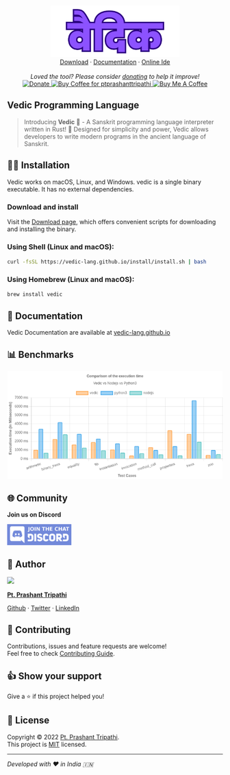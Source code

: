 <p align="center">
    <a href="https://vedic-lang.github.io">
        <img alt="Vedic"src="https://raw.githubusercontent.com/vedic-lang/vedic/main/assets/vedic-lang.png" width="300vw"/>
    </a>
    <br>
    <a href="https://vedic-lang.github.io/download">Download</a> ·
    <a href="https://vedic-lang.github.io/">Documentation</a> ·
    <a href="https://vedic-lang.github.io/vedic-ide">Online Ide</a>
    <br><br>
    <i>Loved the tool? Please consider <a href="https://paypal.me/ptprashanttripathi/10">donating</a> to help it improve!</i>
    <br>
	<a href="https://paypal.me/PtPrashantTripathi">
        <img height='23' src="https://img.shields.io/badge/support-PayPal-blue?logo=PayPal&style=flat-square&label=Donate" alt="Donate"/>
    </a>
	<a href='https://ko-fi.com/ptprashanttripathi' target='_blank'>
        <img height='23' width="100" src='https://cdn.ko-fi.com/cdn/kofi3.png?v=2' alt='Buy Coffee for ptprashanttripathi' />
    </a>
	<a href="https://www.buymeacoffee.com/ptprashant09" target="_blank">
        <img src="https://cdn.buymeacoffee.com/buttons/default-orange.png" alt="Buy Me A Coffee" height="23" width="100" style="border-radius:1px" />
    </a>
</p>

## Vedic Programming Language

> Introducing **Vedic** 🎉 - A Sanskrit programming language interpreter written in Rust! 🎉 Designed for simplicity and power, Vedic allows developers to write modern programs in the ancient language of Sanskrit.

## 👨‍💻 Installation

Vedic works on macOS, Linux, and Windows. vedic is a single binary executable. It has no external dependencies.

### Download and install

Visit the [Download page](https://vedic-lang.github.io/download), which offers convenient scripts for downloading and installing the binary.

### Using Shell (Linux and macOS):

```bash
curl -fsSL https://vedic-lang.github.io/install/install.sh | bash
```

### Using Homebrew (Linux and macOS):

```bash
brew install vedic
```

## 📖 Documentation

Vedic Documentation are available at [vedic-lang.github.io](https://vedic-lang.github.io/)

## 📊 Benchmarks

<p align="center"><a href="https://vedic-lang.github.io/benchmarks"><img alt="Vedic" src="https://github.com/vedic-lang/vedic/blob/main/benchmarks/benchmarks.png" width="600vw"></a></p>

## 🌐 Community

**Join us on Discord**

<p><a href="https://discord.gg/sWCHauhNQ2"><img width="150" src="https://raw.githubusercontent.com/vedic-lang/vedic/main/assets/discord-logo.png"/></a></p>

## 👤 Author 

<p><a href="https://github.com/ptprashanttripathi"><img width="60" src="https://avatars2.githubusercontent.com/u/26687933?s=200&v=4"/></a></p>

[**Pt. Prashant Tripathi**](https://github.com/ptprashanttripathi)

[Github](https://github.com/ptprashanttripathi) · [Twitter](https://twitter.com/ptprashant09) · [LinkedIn](https://www.linkedin.com/in/ptprashanttripathi/)
   
## 🤝 Contributing

Contributions, issues and feature requests are welcome!<br />Feel free to check [Contributing Guide](https://github.com/vedic-lang/vedic/blob/main/CONTRIBUTING.md).

## 👍 Show your support

Give a ⭐️ if this project helped you!

## 📝 License

Copyright © 2022 [Pt. Prashant Tripathi](https://github.com/ptprashanttripathi).<br />
This project is [MIT](https://github.com/vedic-lang/vedic/blob/main/LICENSE) licensed.

---

_Developed with ❤️ in India 🇮🇳_
